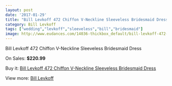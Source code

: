 ```yaml
---
layout: post
date: '2017-01-29'
title: "Bill Levkoff 472 Chiffon V-Neckline Sleeveless Bridesmaid Dress"
category: Bill Levkoff
tags: ["wedding","levkoff","sleeveless","bill","bridesmaid"]
image: http://www.eudances.com/14036-thickbox_default/bill-levkoff-472-chiffon-v-neckline-sleeveless-bridesmaid-dress.jpg
---
```

Bill Levkoff 472 Chiffon V-Neckline Sleeveless Bridesmaid Dress

On Sales: **$220.99**
<a href="https://www.eudances.com/en/bill-levkoff/4212-bill-levkoff-472-chiffon-v-neckline-sleeveless-bridesmaid-dress.html"><amp-img layout="responsive" width="600" height="600" src="//www.eudances.com/14036-thickbox_default/bill-levkoff-472-chiffon-v-neckline-sleeveless-bridesmaid-dress.jpg" alt="Bill Levkoff 472 Chiffon V-Neckline Sleeveless Bridesmaid Dress 0" /></a>
<a href="https://www.eudances.com/en/bill-levkoff/4212-bill-levkoff-472-chiffon-v-neckline-sleeveless-bridesmaid-dress.html"><amp-img layout="responsive" width="600" height="600" src="//www.eudances.com/14039-thickbox_default/bill-levkoff-472-chiffon-v-neckline-sleeveless-bridesmaid-dress.jpg" alt="Bill Levkoff 472 Chiffon V-Neckline Sleeveless Bridesmaid Dress 1" /></a>
<a href="https://www.eudances.com/en/bill-levkoff/4212-bill-levkoff-472-chiffon-v-neckline-sleeveless-bridesmaid-dress.html"><amp-img layout="responsive" width="600" height="600" src="//www.eudances.com/14038-thickbox_default/bill-levkoff-472-chiffon-v-neckline-sleeveless-bridesmaid-dress.jpg" alt="Bill Levkoff 472 Chiffon V-Neckline Sleeveless Bridesmaid Dress 2" /></a>
<a href="https://www.eudances.com/en/bill-levkoff/4212-bill-levkoff-472-chiffon-v-neckline-sleeveless-bridesmaid-dress.html"><amp-img layout="responsive" width="600" height="600" src="//www.eudances.com/14037-thickbox_default/bill-levkoff-472-chiffon-v-neckline-sleeveless-bridesmaid-dress.jpg" alt="Bill Levkoff 472 Chiffon V-Neckline Sleeveless Bridesmaid Dress 3" /></a>

Buy it: [Bill Levkoff 472 Chiffon V-Neckline Sleeveless Bridesmaid Dress](https://www.eudances.com/en/bill-levkoff/4212-bill-levkoff-472-chiffon-v-neckline-sleeveless-bridesmaid-dress.html "Bill Levkoff 472 Chiffon V-Neckline Sleeveless Bridesmaid Dress")

View more: [Bill Levkoff](https://www.eudances.com/en/57-bill-levkoff "Bill Levkoff")
